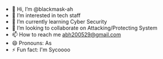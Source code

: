 - 👋 Hi, I’m @blackmask-ah
- 👀 I’m interested in tech staff
- 🌱 I’m currently learning Cyber Security
- 💞️ I’m looking to collaborate on Attacking/Protecting System
- 📫 How to reach me abh200529@gmail.com
- 😄 Pronouns: As
- ⚡ Fun fact: I'm Sycoooo

<!---
blackmask-ah/blackmask-ah is a ✨ special ✨ repository because its `README.md` (this file) appears on your GitHub profile.
You can click the Preview link to take a look at your changes.
--->
